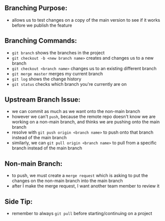 Branching Purpose:
-
- allows us to test changes on a copy of the main version to see if it works before we publish the feature

Branching Commands:
-
- `git branch` shows the branches in the project
- `git checkout -b <new branch name>` creates and changes us to a new branch
- `git checkout <branch name>` changes us to an existing different branch
- `git merge master` merges my current branch 
- `git log` shows the change history
- `git status` checks which branch you're currently are on

Upstream Branch Issue:
-
- we can commit as much as we want onto the non-main branch
- however we can't `push`, because the remote repo doesn't know we are working on a non-main branch, and thinks we are pushing onto the main branch
- resolve with `git push origin <branch name>` to push onto that branch instead of the main branch
- similarly, we can `git pull origin <branch name>` to pull from a specific branch instead of the main branch

Non-main Branch:
-
- to push, we must create a `merge request` which is asking to put the changes on the non-main branch into the main branch
- after I make the merge request, I want another team member to review it 

Side Tip:
-
- remember to always `git pull` before starting/continuing on a project
